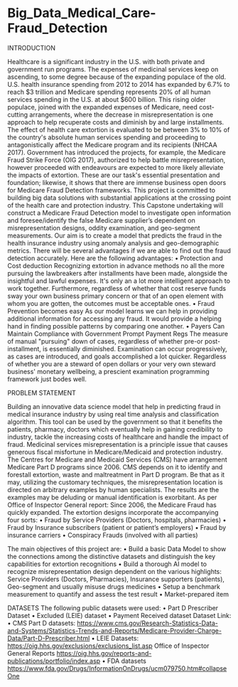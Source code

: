 # Big_Data_Medical_Care-Fraud_Detection
INTRODUCTION


Healthcare is a significant industry in the U.S. with both private and government run programs. The expenses of medicinal services keep on ascending, to some degree because of the expanding populace of the old. U.S. health insurance spending from 2012 to 2014 has expanded by 6.7% to reach $3 trillion and Medicare spending represents 20% of all human services spending in the U.S. at about $600 billion. 
This rising older populace, joined with the expanded expenses of Medicare, need cost-cutting arrangements, where the decrease in misrepresentation is one approach to help recuperate costs and diminish by and large installments. The effect of health care extortion is evaluated to be between 3% to 10% of the country's absolute human services spending and proceeding to antagonistically affect the Medicare program and its recipients (NHCAA 2017). 
Government has introduced the projects, for example, the Medicare Fraud Strike Force (OIG 2017), authorized to help battle misrepresentation, however proceeded with endeavours are expected to more likely alleviate the impacts of extortion. These are our task's essential presentation and foundation; likewise, it shows that there are immense business open doors for Medicare Fraud Detection frameworks.
This project is committed to building big data solutions with substantial applications at the crossing point of the health care and protection industry. This Capstone undertaking will construct a Medicare Fraud Detection model to investigate open information and foresee/identify the false Medicare supplier’s dependent on misrepresentation designs, oddity examination, and geo-segment measurements.
Our aim is to create a model that predicts the fraud in the health insurance industry using anomaly analysis and geo-demographic metrics. There will be several advantages if we are able to find out the fraud detection accurately. Here are the following advantages:
•	Protection and Cost deduction
Recognizing extortion in advance methods no all the more pursuing the lawbreakers after installments have been made, alongside the insightful and lawful expenses. It's only an a lot more intelligent approach to work together. Furthermore, regardless of whether that cost reserve funds sway your own business primary concern or that of an open element with whom you are gotten, the outcomes must be acceptable ones.
•	Fraud Prevention becomes easy
As our model learns we can help in providing additional information for accessing any fraud. It would provide a helping hand in finding possible patterns by comparing one another.
•	Payers Can Maintain Compliance with Government Prompt Payment Regs
The measure of manual "pursuing" down of cases, regardless of whether pre-or post-installment, is essentially diminished. Examination can occur progressively, as cases are introduced, and goals accomplished a lot quicker. Regardless of whether you are a steward of open dollars or your very own steward business' monetary wellbeing, a prescient examination programming framework just bodes well.




     
PROBLEM STATEMENT

Building an innovative data science model that help in predicting fraud in medical insurance industry by using real time analysis and classification algorithm. This tool can be used by the government so that it benefits the patients, pharmacy, doctors which eventually help in gaining credibility to industry, tackle the increasing costs of healthcare and handle the impact of fraud.
Medicinal services misrepresentation is a principle issue that causes generous fiscal misfortune in Medicare/Medicaid and protection industry. The Centres for Medicare and Medicaid Services (CMS) have arrangement Medicare Part D programs since 2006. CMS depends on it to identify and forestall extortion, waste and maltreatment in Part D program. Be that as it may, utilizing the customary techniques, the misrepresentation location is directed on arbitrary examples by human specialists. The results are the examples may be deluding or manual identification is exorbitant. As per Office of Inspector General report: Since 2006, the Medicare Fraud has quickly expanded. The extortion designs incorporate the accompanying four sorts:
• Fraud by Service Providers (Doctors, hospitals, pharmacies) 
• Fraud by Insurance subscribers (patient or patient’s employers)
• Fraud by insurance carriers 
• Conspiracy Frauds (involved with all parties)

The main objectives of this project are:
• Build a basic Data Model to show the connections among the distinctive datasets and distinguish the key capabilities for extortion recognitions
• Build a thorough AI model to recognize misrepresentation design dependent on the various highlights: Service Providers (Doctors, Pharmacies), Insurance supporters (patients), Geo-segment and usually misuse drugs medicines
• Setup a benchmark measurement to quantify and assess the test result
• Market-prepared item

DATASETS
The following public datasets were used:
•	Part D Prescriber Dataset
•	Excluded (LEIE) dataset
•	Payment Received dataset
Dataset Link:
•	CMS Part D datasets: https://www.cms.gov/Research-Statistics-Data-and-Systems/Statistics-Trends-and-Reports/Medicare-Provider-Charge-Data/Part-D-Prescriber.html
•	 LEIE Datasets: https://oig.hhs.gov/exclusions/exclusions_list.asp Office of Inspector General Reports https://oig.hhs.gov/reports-and-publications/portfolio/index.asp
•	 FDA datasets https://www.fda.gov/Drugs/InformationOnDrugs/ucm079750.htm#collapseOne
